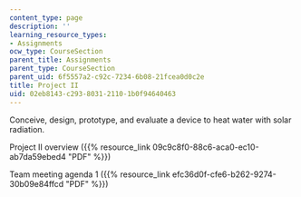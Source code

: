 ```yaml
---
content_type: page
description: ''
learning_resource_types:
- Assignments
ocw_type: CourseSection
parent_title: Assignments
parent_type: CourseSection
parent_uid: 6f5557a2-c92c-7234-6b08-21fcea0d0c2e
title: Project II
uid: 02eb8143-c293-8031-2110-1b0f94640463
---
```


Conceive, design, prototype, and evaluate a device to heat water with solar radiation.

Project II overview ({{% resource_link 09c9c8f0-88c6-aca0-ec10-ab7da59ebed4 "PDF" %}})

Team meeting agenda 1 ({{% resource_link efc36d0f-cfe6-b262-9274-30b09e84ffcd "PDF" %}})